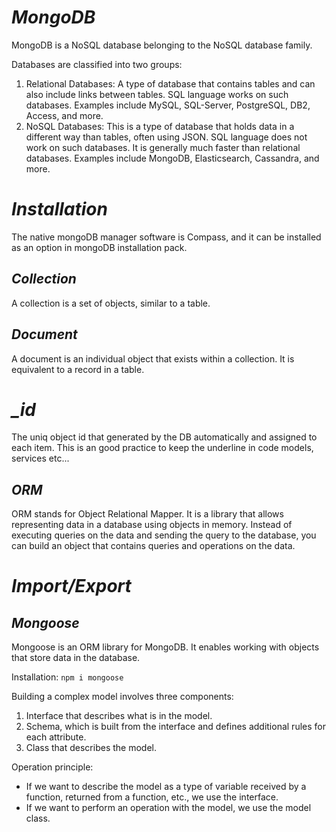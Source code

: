# ***MongoDB***

MongoDB is a NoSQL database belonging to the NoSQL database family.

Databases are classified into two groups:
1. Relational Databases: A type of database that contains tables and can also include links between tables. SQL language works on such databases. Examples include MySQL, SQL-Server, PostgreSQL, DB2, Access, and more.
2. NoSQL Databases: This is a type of database that holds data in a different way than tables, often using JSON. SQL language does not work on such databases. It is generally much faster than relational databases. Examples include MongoDB, Elasticsearch, Cassandra, and more.

# ***Installation***
The native mongoDB manager software is Compass, and it can be installed as an option in mongoDB installation pack.

## ***Collection***

A collection is a set of objects, similar to a table.

## ***Document***

A document is an individual object that exists within a collection. It is equivalent to a record in a table.

# ***_id***

The uniq object id that generated by the DB automatically and assigned to each item. This is an good practice to keep the underline in code models, services etc...

## ***ORM***

ORM stands for Object Relational Mapper. It is a library that allows representing data in a database using objects in memory. Instead of executing queries on the data and sending the query to the database, you can build an object that contains queries and operations on the data.

# ***Import/Export***



## ***Mongoose***

Mongoose is an ORM library for MongoDB. It enables working with objects that store data in the database.

Installation: `npm i mongoose`

Building a complex model involves three components:
1. Interface that describes what is in the model.
2. Schema, which is built from the interface and defines additional rules for each attribute.
3. Class that describes the model.

Operation principle:
- If we want to describe the model as a type of variable received by a function, returned from a function, etc., we use the interface.
- If we want to perform an operation with the model, we use the model class.
